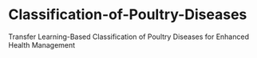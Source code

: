 # Classification-of-Poultry-Diseases
Transfer Learning-Based Classification of Poultry Diseases for Enhanced Health Management
